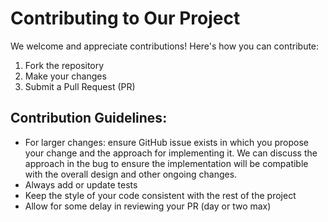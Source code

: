 # Contributing to Our Project

We welcome and appreciate contributions! Here's how you can contribute:

1. Fork the repository
2. Make your changes
3. Submit a Pull Request (PR)

## Contribution Guidelines:

* For larger changes: ensure GitHub issue exists in which you propose your change and the approach for implementing it. We can discuss the approach in the bug to ensure the implementation will be compatible with the overall design and other ongoing changes.
* Always add or update tests
* Keep the style of your code consistent with the rest of the project
* Allow for some delay in reviewing your PR (day or two max)
